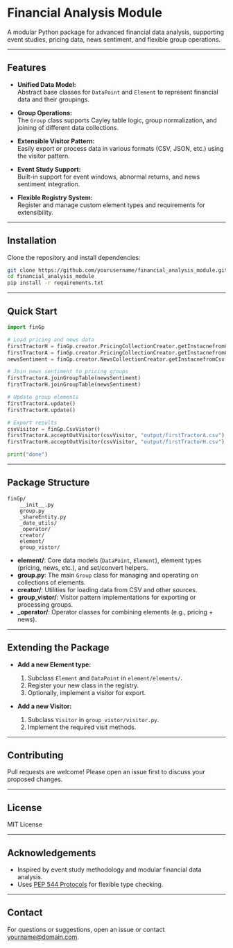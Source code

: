 # Financial Analysis Module

A modular Python package for advanced financial data analysis, supporting event studies, pricing data, news sentiment, and flexible group operations.

---

## Features

- **Unified Data Model:**  
  Abstract base classes for `DataPoint` and `Element` to represent financial data and their groupings.

- **Group Operations:**  
  The `Group` class supports Cayley table logic, group normalization, and joining of different data collections.

- **Extensible Visitor Pattern:**  
  Easily export or process data in various formats (CSV, JSON, etc.) using the visitor pattern.

- **Event Study Support:**  
  Built-in support for event windows, abnormal returns, and news sentiment integration.

- **Flexible Registry System:**  
  Register and manage custom element types and requirements for extensibility.

---

## Installation

Clone the repository and install dependencies:

```bash
git clone https://github.com/yourusername/financial_analysis_module.git
cd financial_analysis_module
pip install -r requirements.txt
```

---

## Quick Start

```python
import finGp

# Load pricing and news data
firstTractorH = finGp.creator.PricingCollectionCreator.getInstacnefromCsv("example_data/hshare/0038.HK.csv", shareCode='0038.HK')
firstTractorA = finGp.creator.PricingCollectionCreator.getInstacnefromCsv("example_data/ashare/601038.SH.csv", shareCode='601038.SH')
newsSentiment = finGp.creator.NewsCollectionCreator.getInstacnefromCsv("example_data/sentiment/test_data.csv", shareCode='0038.HK')

# Join news sentiment to pricing groups
firstTractorA.joinGroupTable(newsSentiment)
firstTractorH.joinGroupTable(newsSentiment)

# Update group elements
firstTractorA.update()
firstTractorH.update()

# Export results
csvVisitor = finGp.CsvVistor()
firstTractorA.acceptOutVisitor(csvVisitor, "output/firstTractorA.csv")
firstTractorH.acceptOutVisitor(csvVisitor, "output/firstTractorH.csv")

print("done")
```

---

## Package Structure

```
finGp/
    __init__.py
    group.py
    _shareEntity.py
    _date_utils/
    _operator/
    creator/
    element/
    group_vistor/
```

- **element/**: Core data models (`DataPoint`, `Element`), element types (pricing, news, etc.), and set/convert helpers.
- **group.py**: The main `Group` class for managing and operating on collections of elements.
- **creator/**: Utilities for loading data from CSV and other sources.
- **group_vistor/**: Visitor pattern implementations for exporting or processing groups.
- **_operator/**: Operator classes for combining elements (e.g., pricing + news).

---

## Extending the Package

- **Add a new Element type:**  
  1. Subclass `Element` and `DataPoint` in `element/elements/`.
  2. Register your new class in the registry.
  3. Optionally, implement a visitor for export.

- **Add a new Visitor:**  
  1. Subclass `Visitor` in `group_vistor/visitor.py`.
  2. Implement the required visit methods.

---

## Contributing

Pull requests are welcome! Please open an issue first to discuss your proposed changes.

---

## License

MIT License

---

## Acknowledgements

- Inspired by event study methodology and modular financial data analysis.
- Uses [PEP 544 Protocols](https://peps.python.org/pep-0544/) for flexible type checking.

---

## Contact

For questions or suggestions, open an issue or contact [yourname@domain.com](mailto:yourname@domain.com).
